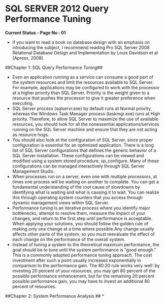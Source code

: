 # SQL SERVER 2012 Query Performance Tuning #
**Current Status - Page No : 01** 
* if you want to read a book on database design with an emphasis on introducing the subject, I recommend reading
Pro SQL Server 2008 Relational Database Design and Implementation by Louis Davidson et al (Apress, 2008). 

##Chapter 1: SQL Query Performance Tuning##
* Even an application running as a service can consume a good part of the system resources and limit the resources available to SQL Server. For example, applications may be configured to work with the processor at a higher priority than SQL Server. Priority is the weight given to a resource that pushes the processor to give it greater preference when executing.
* SQL Server process (sqlservr.exe) by default runs at Normal priority, whereas the Windows Task Manager process (taskmgr.exe) runs at High priority. Therefore, to allow SQL Server to maximize the use of available resources, you should look for all the nonessential applications/services running on the SQL Server machine and ensure that they are not acting as resource hogs.
* You should also look at the configuration of SQL Server, since proper configuration is essential for an optimized application. There is a long list of SQL Server configurations that defines the generic behavior of a SQL Server installation. These configurations can be viewed and modified using a system stored procedure, sp_configure. Many of these configurations can be managed interactively through SQL Server Management Studio.
* When processes run on a server, even one with multiple processors, at times one process will be waiting on another to complete. You can get a fundamental understanding of the root cause of slowdowns by identifying what is waiting and what is causing it to wait. You can realize this through operating system counters that you access through dynamic management views within SQL Server.
* Performance tuning is an iterative process where you identify major bottlenecks, attempt to resolve them, measure the impact of your changes, and return to the first step until performance is acceptable. When applying your solutions, you should follow the golden rule of making only one change at a time where possible.Any change usually affects other parts of the system, so you must reevaluate the effect of each change on the performance of the overall system.
* Instead of tuning a system to the theoretical maximum performance, the goal should be to tune until the system performance is “good enough.” This is a commonly adopted performance tuning approach. The cost investment after such a point usually increases exponentially in comparison to the performance gain. The 80:20 rule works very well: by investing 20 percent of your resources, you may get 80 percent of the possible performance enhancement, but for the remaining 20 percent possible performance gain, you may have to invest an additional 80 percent of resources.

##Chapter 2: System Performance Analysis  ##
* 
